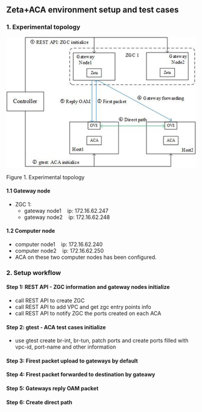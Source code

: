 ## Zeta+ACA environment setup and test cases

### 1. Experimental topology

![](images/Zeta_environment_setup.JPG)

<p>Figure 1. Experimental topology</p>

#### 1.1 Gateway node

-   ZGC 1:
    -   gateway node1 &nbsp;&nbsp; ip: 172.16.62.247
    -   gateway node2 &nbsp;&nbsp; ip: 172.16.62.248

#### 1.2 Computer node

-   computer node1 &nbsp;&nbsp; ip: 172.16.62.240
-   computer node2 &nbsp;&nbsp; ip: 172.16.62.250
-   ACA on these two computer nodes has been configured.


### 2. Setup workflow

#### Step 1: REST API - ZGC information and gateway nodes initialize

-   call REST API to create ZGC 
-   call REST API to add VPC and get zgc entry points info
-   call REST API to notify ZGC the ports created on each ACA

#### Step 2: gtest - ACA test cases initialize

-   use gtest create br-int, br-tun, patch ports and create ports filled with vpc-id, port-name and other information

#### Step 3: Firest packet upload to gateways by default

#### Step 4: Firest packet forwarded to destination by gateawy

#### Step 5: Gateways reply OAM packet

#### Step 6: Create direct path